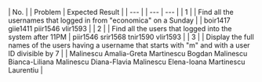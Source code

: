 | No. | | Problem | Expected Result |
| --- | | --- | --- |
| 1 | | Find all the usernames that logged in from "economica" on a Sunday | | boir1417
giie1411
piir1546
vlir1593 |
| 2 | | Find all the users that logged into the system after 11PM | piir1546
srir1568
tnir1590
vlir1593 |
| 3 | | Display the full names of the users having a username that starts with "m" and with a user ID divisible by 7 | | Malinescu Amalia-Greta
Martinescu Bogdan
Malinescu Bianca-Liliana
Malinescu Diana-Flavia
Malinescu Elena-Ioana
Martinescu Laurentiu |